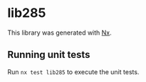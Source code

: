 # lib285

This library was generated with [Nx](https://nx.dev).

## Running unit tests

Run `nx test lib285` to execute the unit tests.
